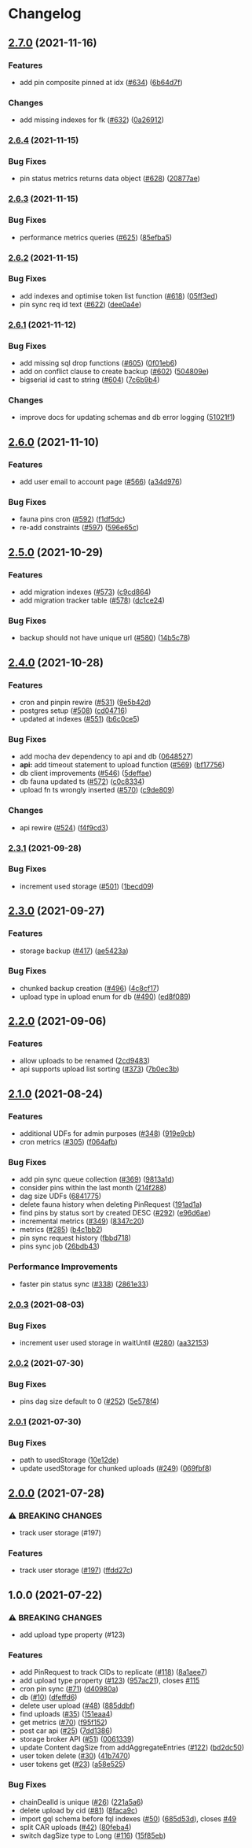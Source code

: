 # Changelog

## [2.7.0](https://www.github.com/web3-storage/web3.storage/compare/db-v2.6.4...db-v2.7.0) (2021-11-16)


### Features

* add pin composite pinned at idx ([#634](https://www.github.com/web3-storage/web3.storage/issues/634)) ([6b64d7f](https://www.github.com/web3-storage/web3.storage/commit/6b64d7fd20f1fde769eaf66626b8bdb3eea5c7a2))


### Changes

* add missing indexes for fk ([#632](https://www.github.com/web3-storage/web3.storage/issues/632)) ([0a26912](https://www.github.com/web3-storage/web3.storage/commit/0a26912389508296f66e5efeb91952119b768748))

### [2.6.4](https://www.github.com/web3-storage/web3.storage/compare/db-v2.6.3...db-v2.6.4) (2021-11-15)


### Bug Fixes

* pin status metrics returns data object ([#628](https://www.github.com/web3-storage/web3.storage/issues/628)) ([20877ae](https://www.github.com/web3-storage/web3.storage/commit/20877aeed7730a81d08435be6bee1dfe6d9afebe))

### [2.6.3](https://www.github.com/web3-storage/web3.storage/compare/db-v2.6.2...db-v2.6.3) (2021-11-15)


### Bug Fixes

* performance metrics queries ([#625](https://www.github.com/web3-storage/web3.storage/issues/625)) ([85efba5](https://www.github.com/web3-storage/web3.storage/commit/85efba5c2ba0b65def2a93e2b811268e9ab96b00))

### [2.6.2](https://www.github.com/web3-storage/web3.storage/compare/db-v2.6.1...db-v2.6.2) (2021-11-15)


### Bug Fixes

* add indexes and optimise token list function ([#618](https://www.github.com/web3-storage/web3.storage/issues/618)) ([05ff3ed](https://www.github.com/web3-storage/web3.storage/commit/05ff3ed907977816f4609c049ceb910333c2b545))
* pin sync req id text ([#622](https://www.github.com/web3-storage/web3.storage/issues/622)) ([dee0a4e](https://www.github.com/web3-storage/web3.storage/commit/dee0a4ea2c92f435b4669825894341faf317f658))

### [2.6.1](https://www.github.com/web3-storage/web3.storage/compare/db-v2.6.0...db-v2.6.1) (2021-11-12)


### Bug Fixes

* add missing sql drop functions ([#605](https://www.github.com/web3-storage/web3.storage/issues/605)) ([0f01eb6](https://www.github.com/web3-storage/web3.storage/commit/0f01eb6c73cf95d8860e27d42619f2b7ac0c3a45))
* add on conflict clause to create backup ([#602](https://www.github.com/web3-storage/web3.storage/issues/602)) ([504809e](https://www.github.com/web3-storage/web3.storage/commit/504809ecdc4b87fd472874a3b4fe0eb8e336a357))
* bigserial id cast to string ([#604](https://www.github.com/web3-storage/web3.storage/issues/604)) ([7c6b9b4](https://www.github.com/web3-storage/web3.storage/commit/7c6b9b4c66742652ace92c8e71d42a0f9c945acb))


### Changes

* improve docs for updating schemas and db error logging  ([51021f1](https://www.github.com/web3-storage/web3.storage/commit/51021f11785914b7ae9fb43979b95be101ee8bf1))

## [2.6.0](https://www.github.com/web3-storage/web3.storage/compare/db-v2.5.0...db-v2.6.0) (2021-11-10)


### Features

* add user email to account page ([#566](https://www.github.com/web3-storage/web3.storage/issues/566)) ([a34d976](https://www.github.com/web3-storage/web3.storage/commit/a34d97623eaa2153c9bf068c3a099f3c463af1a3))


### Bug Fixes

* fauna pins cron ([#592](https://www.github.com/web3-storage/web3.storage/issues/592)) ([f1df5dc](https://www.github.com/web3-storage/web3.storage/commit/f1df5dc9140d96acb516cb79f5ee39469db64395))
* re-add constraints ([#597](https://www.github.com/web3-storage/web3.storage/issues/597)) ([596e65c](https://www.github.com/web3-storage/web3.storage/commit/596e65cf9220953d82f7b5e85ab71e616b6424b3))

## [2.5.0](https://www.github.com/web3-storage/web3.storage/compare/db-v2.4.0...db-v2.5.0) (2021-10-29)


### Features

* add migration indexes ([#573](https://www.github.com/web3-storage/web3.storage/issues/573)) ([c9cd864](https://www.github.com/web3-storage/web3.storage/commit/c9cd8642f9c9d21d98b3d9e9061d8549b82f35ef))
* add migration tracker table ([#578](https://www.github.com/web3-storage/web3.storage/issues/578)) ([dc1ce24](https://www.github.com/web3-storage/web3.storage/commit/dc1ce241e129fe65108cb96f129032608acd2b8a))


### Bug Fixes

* backup should not have unique url ([#580](https://www.github.com/web3-storage/web3.storage/issues/580)) ([14b5c78](https://www.github.com/web3-storage/web3.storage/commit/14b5c781be6e886c9e5158f81795efe773d22ffe))

## [2.4.0](https://www.github.com/web3-storage/web3.storage/compare/db-v2.3.1...db-v2.4.0) (2021-10-28)


### Features

* cron and pinpin rewire ([#531](https://www.github.com/web3-storage/web3.storage/issues/531)) ([9e5b42d](https://www.github.com/web3-storage/web3.storage/commit/9e5b42dc6d33bf3cf017034474981812370b366e))
* postgres setup ([#508](https://www.github.com/web3-storage/web3.storage/issues/508)) ([cd04716](https://www.github.com/web3-storage/web3.storage/commit/cd04716844a646d986f53aeae7c73840a008aad3))
* updated at indexes ([#551](https://www.github.com/web3-storage/web3.storage/issues/551)) ([b6c0ce5](https://www.github.com/web3-storage/web3.storage/commit/b6c0ce51f51e5b5339a202fbd04c15674e36e79d))


### Bug Fixes

* add mocha dev dependency to api and db ([0648527](https://www.github.com/web3-storage/web3.storage/commit/064852797e0cf56faacbfdcbf9a142973e25c663))
* **api:** add timeout statement to upload function ([#569](https://www.github.com/web3-storage/web3.storage/issues/569)) ([bf17756](https://www.github.com/web3-storage/web3.storage/commit/bf177569c690ad1f37583574a0b8c6026c189f40))
* db client improvements ([#546](https://www.github.com/web3-storage/web3.storage/issues/546)) ([5deffae](https://www.github.com/web3-storage/web3.storage/commit/5deffae2ec3e6c81d90d7db10285fd051c5c1c7d))
* db fauna updated ts ([#572](https://www.github.com/web3-storage/web3.storage/issues/572)) ([c0c8334](https://www.github.com/web3-storage/web3.storage/commit/c0c8334ff29810d4c7f841740fd8714acf0e9a66))
* upload fn ts wrongly inserted ([#570](https://www.github.com/web3-storage/web3.storage/issues/570)) ([c9de809](https://www.github.com/web3-storage/web3.storage/commit/c9de809d4bda1939e6867f22fef986d493888bfe))


### Changes

* api rewire ([#524](https://www.github.com/web3-storage/web3.storage/issues/524)) ([f4f9cd3](https://www.github.com/web3-storage/web3.storage/commit/f4f9cd39f0859b843067057af9bcdbf4f29063e9))

### [2.3.1](https://www.github.com/web3-storage/web3.storage/compare/db-v2.3.0...db-v2.3.1) (2021-09-28)


### Bug Fixes

* increment used storage ([#501](https://www.github.com/web3-storage/web3.storage/issues/501)) ([1becd09](https://www.github.com/web3-storage/web3.storage/commit/1becd09bbdaabc503c180cc38c37f7f03852fe62))

## [2.3.0](https://www.github.com/web3-storage/web3.storage/compare/db-v2.2.0...db-v2.3.0) (2021-09-27)


### Features

* storage backup ([#417](https://www.github.com/web3-storage/web3.storage/issues/417)) ([ae5423a](https://www.github.com/web3-storage/web3.storage/commit/ae5423aebc779545126fb6ba652637317efc91e7))


### Bug Fixes

* chunked backup creation ([#496](https://www.github.com/web3-storage/web3.storage/issues/496)) ([4c8cf17](https://www.github.com/web3-storage/web3.storage/commit/4c8cf173deb21cbf0debf40901bfd2e7207c2026))
* upload type in upload enum for db ([#490](https://www.github.com/web3-storage/web3.storage/issues/490)) ([ed8f089](https://www.github.com/web3-storage/web3.storage/commit/ed8f0897082160015a0fa7a23ac0ec55bd78bceb))

## [2.2.0](https://www.github.com/web3-storage/web3.storage/compare/db-v2.1.0...db-v2.2.0) (2021-09-06)


### Features

* allow uploads to be renamed ([2cd9483](https://www.github.com/web3-storage/web3.storage/commit/2cd9483734df5e558a79f58701002f2c50c94269))
* api supports upload list sorting ([#373](https://www.github.com/web3-storage/web3.storage/issues/373)) ([7b0ec3b](https://www.github.com/web3-storage/web3.storage/commit/7b0ec3beea3aa9b596a794441267d7b8bfcbb7b6))

## [2.1.0](https://www.github.com/web3-storage/web3.storage/compare/db-v2.0.3...db-v2.1.0) (2021-08-24)


### Features

* additional UDFs for admin purposes ([#348](https://www.github.com/web3-storage/web3.storage/issues/348)) ([919e9cb](https://www.github.com/web3-storage/web3.storage/commit/919e9cb0a20342413bc31c86e543da193f444300))
* cron metrics ([#305](https://www.github.com/web3-storage/web3.storage/issues/305)) ([f064afb](https://www.github.com/web3-storage/web3.storage/commit/f064afb83776e14d6a66f1bde5884a9d57013794))


### Bug Fixes

* add pin sync queue collection ([#369](https://www.github.com/web3-storage/web3.storage/issues/369)) ([9813a1d](https://www.github.com/web3-storage/web3.storage/commit/9813a1d8cf4b96a7aa44ddbfd25502699c6601f5))
* consider pins within the last month ([214f288](https://www.github.com/web3-storage/web3.storage/commit/214f288d499b362b67e5a2eeb652e583290da620))
* dag size UDFs ([6841775](https://www.github.com/web3-storage/web3.storage/commit/68417757553b5afc56e09f21db2b44cf49150954))
* delete fauna history when deleting PinRequest ([191ad1a](https://www.github.com/web3-storage/web3.storage/commit/191ad1a78a3f02f4633d8783206251754dec272d))
* find pins by status sort by created DESC ([#292](https://www.github.com/web3-storage/web3.storage/issues/292)) ([e96d6ae](https://www.github.com/web3-storage/web3.storage/commit/e96d6aec5bc3fe85772152f4a467568bfbf66579))
* incremental metrics ([#349](https://www.github.com/web3-storage/web3.storage/issues/349)) ([8347c20](https://www.github.com/web3-storage/web3.storage/commit/8347c20ed4a34c983d4d815b41c06fb849fff279))
* metrics ([#285](https://www.github.com/web3-storage/web3.storage/issues/285)) ([b4c1bb2](https://www.github.com/web3-storage/web3.storage/commit/b4c1bb2f60788324c3a14440236047e97bcec460))
* pin sync request history ([fbbd718](https://www.github.com/web3-storage/web3.storage/commit/fbbd71803cbfdec20f6a2614096c21b7a578e8e4))
* pins sync job ([26bdb43](https://www.github.com/web3-storage/web3.storage/commit/26bdb431ea72b0eac1149907e276e4f345a43516))


### Performance Improvements

* faster pin status sync ([#338](https://www.github.com/web3-storage/web3.storage/issues/338)) ([2861e33](https://www.github.com/web3-storage/web3.storage/commit/2861e3346cdff780b6eec6e50f0b365c7dd7f35e))

### [2.0.3](https://www.github.com/web3-storage/web3.storage/compare/db-v2.0.2...db-v2.0.3) (2021-08-03)


### Bug Fixes

* increment user used storage in waitUntil ([#280](https://www.github.com/web3-storage/web3.storage/issues/280)) ([aa32153](https://www.github.com/web3-storage/web3.storage/commit/aa321534b0fba899488587c8df3ab5378dad30e2))

### [2.0.2](https://www.github.com/web3-storage/web3.storage/compare/db-v2.0.1...db-v2.0.2) (2021-07-30)


### Bug Fixes

* pins dag size default to 0 ([#252](https://www.github.com/web3-storage/web3.storage/issues/252)) ([5e578f4](https://www.github.com/web3-storage/web3.storage/commit/5e578f4ae9f0f1edb35e0c38b39007781cad7bd6))

### [2.0.1](https://www.github.com/web3-storage/web3.storage/compare/db-v2.0.0...db-v2.0.1) (2021-07-30)


### Bug Fixes

* path to usedStorage ([10e12de](https://www.github.com/web3-storage/web3.storage/commit/10e12dea780297eb06dc8a181d01b8d946652672))
* update usedStorage for chunked uploads ([#249](https://www.github.com/web3-storage/web3.storage/issues/249)) ([069fbf8](https://www.github.com/web3-storage/web3.storage/commit/069fbf815057d75b9099c1c7a2f8c528fbba7fae))

## [2.0.0](https://www.github.com/web3-storage/web3.storage/compare/db-v1.0.0...db-v2.0.0) (2021-07-28)


### ⚠ BREAKING CHANGES

* track user storage (#197)

### Features

* track user storage ([#197](https://www.github.com/web3-storage/web3.storage/issues/197)) ([ffdd27c](https://www.github.com/web3-storage/web3.storage/commit/ffdd27c68adc6c9328f83e626c2b5d96d2e06397))

## 1.0.0 (2021-07-22)


### ⚠ BREAKING CHANGES

* add upload type property (#123)

### Features

* add PinRequest to track CIDs to replicate ([#118](https://www.github.com/web3-storage/web3.storage/issues/118)) ([8a1aee7](https://www.github.com/web3-storage/web3.storage/commit/8a1aee7c1e03e5be70661e2a253ebe1bf2666aba))
* add upload type property ([#123](https://www.github.com/web3-storage/web3.storage/issues/123)) ([957ac21](https://www.github.com/web3-storage/web3.storage/commit/957ac217dd887d13db904e07b67d0417d852f54b)), closes [#115](https://www.github.com/web3-storage/web3.storage/issues/115)
* cron pin sync ([#71](https://www.github.com/web3-storage/web3.storage/issues/71)) ([d40980a](https://www.github.com/web3-storage/web3.storage/commit/d40980aa8c20c68d209f6c1d00f9dbf93d192895))
* db ([#10](https://www.github.com/web3-storage/web3.storage/issues/10)) ([dfeffd6](https://www.github.com/web3-storage/web3.storage/commit/dfeffd6f4d529fe5765ee0ea12d0a813f2e951af))
* delete user upload ([#48](https://www.github.com/web3-storage/web3.storage/issues/48)) ([885ddbf](https://www.github.com/web3-storage/web3.storage/commit/885ddbf7fda174c0ca64c415ff99ec87fc1e1c46))
* find uploads ([#35](https://www.github.com/web3-storage/web3.storage/issues/35)) ([151eaa4](https://www.github.com/web3-storage/web3.storage/commit/151eaa49c696b0757510b6e04501a8cf8595da3f))
* get metrics ([#70](https://www.github.com/web3-storage/web3.storage/issues/70)) ([f95f152](https://www.github.com/web3-storage/web3.storage/commit/f95f152ea27b2f2140654ad199e8bcd7b875033e))
* post car api ([#25](https://www.github.com/web3-storage/web3.storage/issues/25)) ([7dd1386](https://www.github.com/web3-storage/web3.storage/commit/7dd13864f6e457ab6ddd69e52ab7223c208b1f1f))
* storage broker API ([#51](https://www.github.com/web3-storage/web3.storage/issues/51)) ([0061339](https://www.github.com/web3-storage/web3.storage/commit/0061339c961f3c4e9ad138bf094bb8c4d4c7cfdf))
* update Content dagSize from addAggregateEntries ([#122](https://www.github.com/web3-storage/web3.storage/issues/122)) ([bd2dc50](https://www.github.com/web3-storage/web3.storage/commit/bd2dc50b654798cee710d093997250cb97f8f613))
* user token delete ([#30](https://www.github.com/web3-storage/web3.storage/issues/30)) ([41b7470](https://www.github.com/web3-storage/web3.storage/commit/41b7470ddfed050f46be3d7a3eb18f33db381e43))
* user tokens get ([#23](https://www.github.com/web3-storage/web3.storage/issues/23)) ([a58e525](https://www.github.com/web3-storage/web3.storage/commit/a58e5254bc6126fb8842d42215b5a07c217c4de2))


### Bug Fixes

* chainDealId is unique ([#26](https://www.github.com/web3-storage/web3.storage/issues/26)) ([221a5a6](https://www.github.com/web3-storage/web3.storage/commit/221a5a6810643e7a8ad98a45ce262581568db316))
* delete upload by cid ([#81](https://www.github.com/web3-storage/web3.storage/issues/81)) ([8faca9c](https://www.github.com/web3-storage/web3.storage/commit/8faca9cb886bf1a8c5ae26c63d5ab7cac60b5c47))
* import gql schema before fql indexes ([#50](https://www.github.com/web3-storage/web3.storage/issues/50)) ([685d53d](https://www.github.com/web3-storage/web3.storage/commit/685d53d7e23a42ac9cccbce1cf4e351d4c7fed34)), closes [#49](https://www.github.com/web3-storage/web3.storage/issues/49)
* split CAR uploads ([#42](https://www.github.com/web3-storage/web3.storage/issues/42)) ([80feba4](https://www.github.com/web3-storage/web3.storage/commit/80feba4be7702f79057074f3b8997fd754c5d348))
* switch dagSize type to Long ([#116](https://www.github.com/web3-storage/web3.storage/issues/116)) ([15f85eb](https://www.github.com/web3-storage/web3.storage/commit/15f85eb3bbf090ee4bfce5138eb7b963991956e5))
